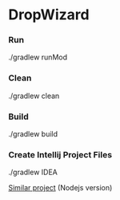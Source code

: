 # DropWizard

### Run
./gradlew runMod

### Clean
./gradlew clean

### Build
./gradlew build

### Create Intellij Project Files
./gradlew IDEA


[Similar project] (Nodejs version)


[Similar project]: https://github.com/v0lkan/enchantress
